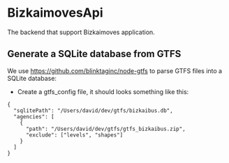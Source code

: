 # BizkaimovesApi
The backend that support Bizkaimoves application.

## Generate a SQLite database from GTFS
We use https://github.com/blinktaginc/node-gtfs to parse GTFS files into a SQLite database:

- Create a gtfs_config file, it should looks something like this:

```
{
  "sqlitePath": "/Users/david/dev/gtfs/bizkaibus.db",
  "agencies": [
    {
      "path": "/Users/david/dev/gtfs/gtfs_bizkaibus.zip",
      "exclude": ["levels", "shapes"]
    }
  ]
}
```
